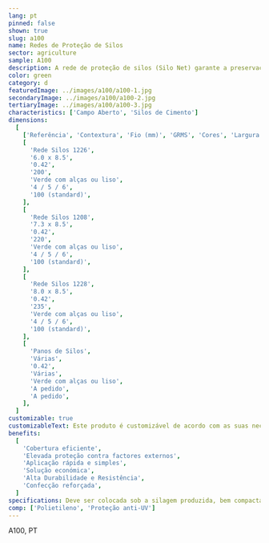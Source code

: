 ```yaml
---
lang: pt
pinned: false
shown: true
slug: a100
name: Redes de Proteção de Silos
sector: agriculture
sample: A100
description: A rede de proteção de silos (Silo Net) garante a preservação da qualidade da silagem que produziu e que a mesma “não respire” (anaerobiose). É imprescindível para garantir uma boa silagem e uma correta ensilagem. Podemos fornecer esta rede em rolo ou costumizado em panos.
color: green
category: d
featuredImage: ../images/a100/a100-1.jpg
secondaryImage: ../images/a100/a100-2.jpg
tertiaryImage: ../images/a100/a100-3.jpg
characteristics: ['Campo Aberto', 'Silos de Cimento']
dimensions:
  [
    ['Referência', 'Contextura', 'Fio (mm)', 'GRMS', 'Cores', 'Largura (m)', 'Comprimento (m)'],
    [
      'Rede Silos 1226',
      '6.0 x 8.5',
      '0.42',
      '200',
      'Verde com alças ou liso',
      '4 / 5 / 6',
      '100 (standard)',
    ],
    [
      'Rede Silos 1208',
      '7.3 x 8.5',
      '0.42',
      '220',
      'Verde com alças ou liso',
      '4 / 5 / 6',
      '100 (standard)',
    ],
    [
      'Rede Silos 1228',
      '8.0 x 8.5',
      '0.42',
      '235',
      'Verde com alças ou liso',
      '4 / 5 / 6',
      '100 (standard)',
    ],
    [
      'Panos de Silos',
      'Várias',
      '0.42',
      'Várias',
      'Verde com alças ou liso',
      'A pedido',
      'A pedido',
    ],
  ]
customizable: true
customizableText: Este produto é customizável de acordo com as suas necessidades. Contacte-nos para mais informações.
benefits:
  [
    'Cobertura eficiente',
    'Elevada proteção contra factores externos',
    'Aplicação rápida e simples',
    'Solução económica',
    'Alta Durabilidade e Resistência',
    'Confecção reforçada',
  ]
specifications: Deve ser colocada sob a silagem produzida, bem compactada e cobrindo-a na totalidade. Para garantir que as extremidades fiquem bem seguras e evitar a entrada de ar, é recomendado a utilização de silo bags
comp: ['Polietileno', 'Proteção anti-UV']
---
```


A100, PT
